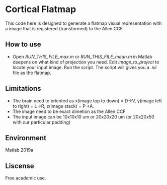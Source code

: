 
# Cortical Flatmap
This code here is designed to generate a flatmap visual representation with a image that is registered (transformed) to the Allen CCF.   

## How to use
- Open *RUN_THIS_FILE_max.m* or *RUN_THIS_FILE_mean.m*  in Matlab deepens on what kind of projection you need. Edit *image_to_project* to locate your input image. Run the script.  The script will gives you a *.nii*  file as the flatmap. 

## Limitations
- The brain need to oriented as x(image top to down) = D->V, y(image left to right)  = L->R, z(image stack) = P->A.
- The image need to be exact dimetion as the Allen CCF
- The input image can be 10x10x10 um or 20x20x20 um (or 20x20x50 with our particular padding)

## Environment
Matlab 2019a

## Liscense
Free academic use.
